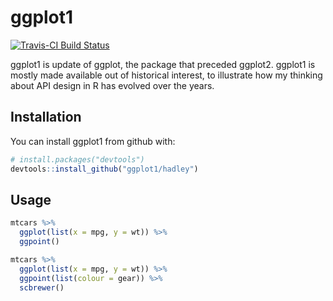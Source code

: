 # ggplot1
[![Travis-CI Build Status](https://travis-ci.org/hadley/ggplot1.svg?branch=master)](https://travis-ci.org/hadley/ggplot1)

ggplot1 is update of ggplot, the package that preceded ggplot2. ggplot1 is mostly made available out of historical interest, to illustrate how my thinking about API design in R has evolved over the years.

## Installation

You can install ggplot1 from github with:

```R
# install.packages("devtools")
devtools::install_github("ggplot1/hadley")
```

## Usage

```R
mtcars %>% 
  ggplot(list(x = mpg, y = wt)) %>% 
  ggpoint()

mtcars %>% 
  ggplot(list(x = mpg, y = wt)) %>% 
  ggpoint(list(colour = gear)) %>% 
  scbrewer()
```
